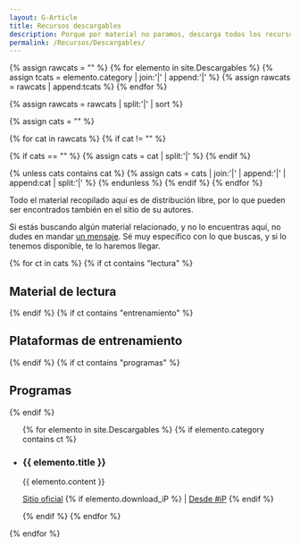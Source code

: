 ```yaml
---
layout: G-Article
title: Recursos descargables
description: Porque por material no paramos, descarga todos los recursos necesarios para que empieces a programar
permalink: /Recursos/Descargables/
---
```


{% assign rawcats = "" %}
{% for elemento in site.Descargables %}
{% assign tcats = elemento.category | join:'|' | append:'|' %}
{% assign rawcats = rawcats | append:tcats %}
{% endfor %}

{% assign rawcats = rawcats | split:'|' | sort %}

{% assign cats = "" %}

{% for cat in rawcats %}
{% if cat != "" %}

{% if cats == "" %}
{% assign cats = cat | split:'|' %}
{% endif %}

{% unless cats contains cat %}
{% assign cats = cats | join:'|' | append:'|' | append:cat | split:'|' %}
{% endunless %}
{% endif %}
{% endfor %}

Todo el material recopilado aquí es de distribución libre, por lo que pueden ser encontrados también en el sitio de su autores.

Si estás buscando algún material relacionado, y no lo encuentras aquí, no dudes en mandar <a href="{{ site.url }}/Contacto/">un mensaje</a>. Sé muy específico con lo que buscas, y si lo tenemos disponible, te lo haremos llegar.

{% for ct in cats %}
{% if ct contains "lectura" %}
<h2>Material de lectura</h2>
{% endif %}
{% if ct contains "entrenamiento" %}
<h2>Plataformas de entrenamiento</h2>
{% endif %}
{% if ct contains "programas" %}
<h2>Programas</h2>
{% endif %}
<ul class="ListaTags">
    {% for elemento in site.Descargables %}
        {% if elemento.category contains ct %}
        <li>
            <h3>{{ elemento.title }}</h3>
            {{ elemento.content }}
            <p>
            	<a href="{{ elemento.download_original}}" target="_blank">Sitio oficial</a>
            	{% if elemento.download_iP %}
            	 | <a href="{{ elemento.download_iP}}" target="_blank">Desde #iP</a>
            	{% endif %}
            </p>
        </li>
        {% endif %}
    {% endfor %}
</ul>
{% endfor %}